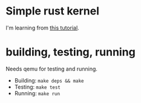 # Simple rust kernel

I'm learning from [this tutorial](https://os.phil-opp.com/).

# building, testing, running

Needs qemu for testing and running.

- Building: `make deps && make`
- Testing: `make test`
- Running: `make run`
